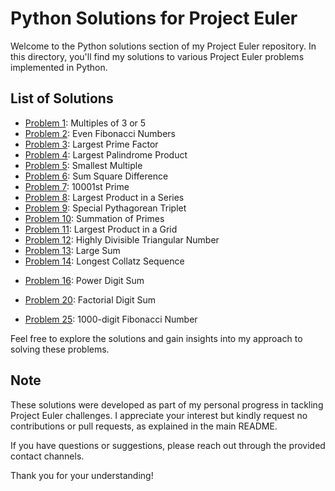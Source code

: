 # Python Solutions for Project Euler

Welcome to the Python solutions section of my Project Euler repository. In this directory, you'll find my solutions to various Project Euler problems implemented in Python.

## List of Solutions

- [Problem 1](https://github.com/ThatsLiamS/ProjectEuler/blob/main/Python/1.py): Multiples of 3 or 5
- [Problem 2](https://github.com/ThatsLiamS/ProjectEuler/blob/main/Python/2.py): Even Fibonacci Numbers
- [Problem 3](https://github.com/ThatsLiamS/ProjectEuler/blob/main/Python/3.py): Largest Prime Factor
- [Problem 4](https://github.com/ThatsLiamS/ProjectEuler/blob/main/Python/4.py): Largest Palindrome Product
- [Problem 5](https://github.com/ThatsLiamS/ProjectEuler/blob/main/Python/5.py): Smallest Multiple
- [Problem 6](https://github.com/ThatsLiamS/ProjectEuler/blob/main/Python/6.py): Sum Square Difference
- [Problem 7](https://github.com/ThatsLiamS/ProjectEuler/blob/main/Python/7.py): 10001st Prime
- [Problem 8](https://github.com/ThatsLiamS/ProjectEuler/blob/main/Python/8.py): Largest Product in a Series
- [Problem 9](https://github.com/ThatsLiamS/ProjectEuler/blob/main/Python/9.py): Special Pythagorean Triplet
- [Problem 10](https://github.com/ThatsLiamS/ProjectEuler/blob/main/Python/10.py): Summation of Primes
- [Problem 11](https://github.com/ThatsLiamS/ProjectEuler/blob/main/Python/11.py): Largest Product in a Grid
- [Problem 12](https://github.com/ThatsLiamS/ProjectEuler/blob/main/Python/12.py): Highly Divisible Triangular Number
- [Problem 13](https://github.com/ThatsLiamS/ProjectEuler/blob/main/Python/13.py): Large Sum
- [Problem 14](https://github.com/ThatsLiamS/ProjectEuler/blob/main/Python/14.py): Longest Collatz Sequence
<!-- - [Problem 15](https://github.com/ThatsLiamS/ProjectEuler/blob/main/Python/15.py): -->
- [Problem 16](https://github.com/ThatsLiamS/ProjectEuler/blob/main/Python/16.py): Power Digit Sum
<!-- - [Problem 17](https://github.com/ThatsLiamS/ProjectEuler/blob/main/Python/17.py): -->
<!-- - [Problem 18](https://github.com/ThatsLiamS/ProjectEuler/blob/main/Python/18.py): -->
<!-- - [Problem 19](https://github.com/ThatsLiamS/ProjectEuler/blob/main/Python/19.py): -->
- [Problem 20](https://github.com/ThatsLiamS/ProjectEuler/blob/main/Python/20.py): Factorial Digit Sum
<!-- - [Problem 21](https://github.com/ThatsLiamS/ProjectEuler/blob/main/Python/21.py): -->
<!-- - [Problem 22](https://github.com/ThatsLiamS/ProjectEuler/blob/main/Python/22.py): -->
<!-- - [Problem 23](https://github.com/ThatsLiamS/ProjectEuler/blob/main/Python/23.py): -->
<!-- - [Problem 24](https://github.com/ThatsLiamS/ProjectEuler/blob/main/Python/24.py): -->
- [Problem 25](https://github.com/ThatsLiamS/ProjectEuler/blob/main/Python/25.py): 1000-digit Fibonacci Number
<!-- - [Problem XX](https://github.com/ThatsLiamS/ProjectEuler/blob/main/Python/XX.py): -->

Feel free to explore the solutions and gain insights into my approach to solving these problems.

## Note

These solutions were developed as part of my personal progress in tackling Project Euler challenges. I appreciate your interest but kindly request no contributions or pull requests, as explained in the main README.

If you have questions or suggestions, please reach out through the provided contact channels.

Thank you for your understanding!
